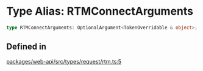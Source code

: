 # Type Alias: RTMConnectArguments

```ts
type RTMConnectArguments: OptionalArgument<TokenOverridable & object>;
```

## Defined in

[packages/web-api/src/types/request/rtm.ts:5](https://github.com/slackapi/node-slack-sdk/blob/c15385ef93ccdde9702f52f7d1f445999203d794/packages/web-api/src/types/request/rtm.ts#L5)
